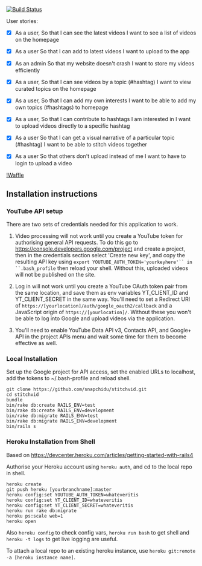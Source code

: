 [![Build Status](https://travis-ci.org/snapchidu/stitchvid.svg?branch=develop)](https://travis-ci.org/snapchidu/stitchvid)

User stories:

- [x] As a user,
      So that I can see the latest videos
      I want to see a list of videos on the homepage

- [x] As a user
     So that I can add to latest videos
     I want to upload to the app

- [x] As an admin
     So that my website doesn't crash
     I want to store my videos efficiently

- [x] As a user,
     So that I can see videos by a topic (#hashtag)
     I want to view curated topics on the homepage

- [x] As a user,
     So that I can add my own interests
     I want to be able to add my own topics (#hashtags) to homepage

- [x] As a user,
     So that I can contribute to hashtags I am interested in
     I want to upload videos directly to a specific hashtag

- [x] As a user
     So that I can get a visual narrative of a particular topic (#hashtag)
     I want to be able to stitch videos together

- [x] As a user
     So that others don't upload instead of me
     I want to have to login to upload a video

[!Waffle](https://waffle.io/snapchidu/stitchvid)

## Installation instructions

### YouTube API setup

There are two sets of credentials needed for this application to work.

1) Video processing will not work until you create a YouTube token for authorising general API requests.
To do this go to https://console.developers.google.com/project and create a project,
then in the credentials section select 'Create new key', and copy the resulting
API key using `export YOUTUBE_AUTH_TOKEN='yourkeyhere'`` in ``.bash_profile` then
reload your shell. Without this, uploaded videos will not be published on the site.

2) Log in will not work until you create a YouTube OAuth token pair from the same location, and save
them as env variables YT_CLIENT_ID and YT_CLIENT_SECRET in the same way. You'll need to set a Redirect URI of `https://[yourlocation]/auth/google_oauth2/callback` and a JavaScript origin of `https://[yourlocation]/`. Without
these you won't be able to log into Google and upload videos via the application.

3) You'll need to enable YouTube Data API v3, Contacts API, and Google+ API in the project APIs menu and wait some time for them to become effective as well.

### Local Installation

Set up the Google project for API access, set the enabled URLs to localhost, add the tokens to ~/.bash-profile and reload shell.
```
git clone https://github.com/snapchidu/stitchvid.git
cd stitchvid
bundle
bin/rake db:create RAILS_ENV=test
bin/rake db:create RAILS_ENV=development
bin/rake db:migrate RAILS_ENV=test
bin/rake db:migrate RAILS_ENV=development
bin/rails s
```

### Heroku Installation from Shell

Based on https://devcenter.heroku.com/articles/getting-started-with-rails4

Authorise your Heroku account using `heroku auth`, and cd to the local repo in shell.
```
heroku create
git push heroku [yourbranchname]:master
heroku config:set YOUTUBE_AUTH_TOKEN=whateveritis
heroku config:set YT_CLIENT_ID=whateveritis
heroku config:set YT_CLIENT_SECRET=whateveritis
heroku run rake db:migrate
heroku ps:scale web=1
heroku open
```

Also `heroku config` to check config vars, `heroku run bash` to get shell and `heroku -t logs` to get live logging are useful.

To attach a local repo to an existing heroku instance, use `heroku git:remote -a [heroku instance name]`.
